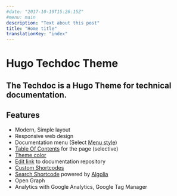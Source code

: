 ```yaml
---
#date: "2017-10-19T15:26:15Z"
#menu: main
description: "Text about this post"
title: "Home title"
translationKey: "index"
---
```


# Hugo Techdoc Theme

## The Techdoc is a Hugo Theme for technical documentation.

## Features

* Modern, Simple layout
* Responsive web design
* Documentation menu (Select [Menu style](getting-started/screenshot/#menu-style))
* [Table Of Contents](sample/table-of-contents/) for the page (selective)
* [Theme color](getting-started/screenshot/#theme-color)
* [Edit link](getting-started/screenshot/#edit-link) to documentation repository
* [Custom Shortcodes](sample/custom-shortcodes/)
* [Search Shortcode](sample/search-shortcode/) powered by [Algolia](https://www.algolia.com/)
* Open Graph
* Analytics with Google Analytics, Google Tag Manager



